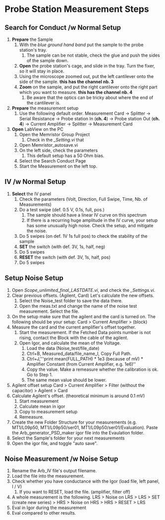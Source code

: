 # Probe Station Measurement Steps

## Search for Conduct /w Normal Setup

1. **Prepare** the Sample
   1. With the *blue ground hand band* put the sample to the probe station's tray.
      1. The sample can be not stable, check the glue and push the sides of the sample down.
   2. **Open** the probe station's cage, and slide in the tray. Turn the fixer, so it will stay in place.
   3. Using the microscope zoomed out, put the left cantilever onto the side of the sample. **this has the channel nb. 3**
   4. **Zoom** on the sample, and put the right cantilever onto the right part which you want to measure. **this has the channel nb. 4**
      1. Be aware that the optics can be tricky about where the end of the cantilever is.
2. **Prepare** the measurement setup
   1. Use the following default order.
    Measurement Card -> Splitter -> Serial Resistance -> Probe station In (**ch. 4**) -> Probe station Out (**ch. 4**) -> Current Amplifier -> Splitter -> Measurement Card
3. **Open** LabView on the PC
   1. Open the Memristor Group Project
      1. Check in the *_Setting.vi* that
   2. Open Memristor_autosave.vi
   3. On the left side, check the parameters
      1. This default setup has a 50 Ohm bias.
   4. Select the Search Conduct Page
   5. Start the Measurement on the left top.

## IV /w Normal Setup

1. **Select** the IV panel
   1. Check the parameters (Volt, Direction, Full Swipe, Time, Nb. of Measurements)
   2. Do a test swipe (def. 0.5 V, 0.1s, full, pos.)
      1. The sample should have a linear IV curve on this spectrum
      2. If there is a recurring huge amplitude in the IV curve, your setup has some unusually high noise. Check the setup, and mitigate the noise.
   3. Do 5 swipes (on def. 1V 1s full pos) to check the stability of the sample
   4. **SET** the switch (with def. 3V, 1s, half, neg)
   5. Do 5 swipes
   6. **RESET** the switch (with def. 3V, 1s, half, pos)
   7. Do 5 swipes


## Setup Noise Setup

1. Open *Scope_unlimited_final_LASTDATE.vi*, and check the *_Settings.vi*.
2. Clear previous offsets. (Agilent, Card) Let's calculate the new offsets.
   1. Select the Noise_test folder to save the data there.
   2. Open the meas.txt and change the name of the noise test measurement. Select the file.
3. On the setup make sure that the agilent and the card is turned on. The following should be your setup: 
   Card > Current Amplifier > (block)
4. Measure the card and the current amplifier's offset together. 
   1. Start the measurement. If the Fetched Data points number is not rising, contact the Block with the cable of the agilent.
   2. Open Igor, and calculate the mean of the Voltage.
      1. Load the data (Noise_test/file_date)
      2. Ctrl+B, Measured_data/file_name_I, Copy Full Path.
      3. Ctrl+J,'''print mean(FULL_PATH) * 1e3 (because of mV) * Amplifier Constant (from Current Amplifier, e.g. 1e6)''
      4. Copy the value. Make a remeasure whether the calibration is ok. Go to Step 1.
      5. The same mean value should be lower.
5. Agilent offset setup
Card > Current Amplifier > Filter (without the capacitor) > Agilent > Card
6. Calculate Agilent's offset. (theoretical minimum is around 0.1 mV)
   1. Start measurement
   2. Calculate mean in igor
   3. Copy to measurement setup
   4. Remeasure.
7. Create the new Folder Structure for your measurements (e.g. MT1/L09p50, MT1/L09p50/ser01, MT1/L09p50/ser01/Evaluation). Paste the Arb_generator_PSD_maker igor file into the Evaulation folder.
8. Select the Sample's folder for your next measurements
9. Open the igor file, and toggle "auto save". 

## Noise Measurement /w Noise Setup

1. Rename the Arb_IV file's output filename.
2. Load the file into the measurement.
3. Check whether you have conductance with the Igor (load file, left panel, I / V)
   1. If you want to RESET, load the file. (amplifier, filter off) 
4. A whole measurement is the following. 
LRS > Noise on LRS > LRS > SET (create new series) > HRS > Noise on HRS > HRS > RESET > LRS
5. Eval in Igor during the measurement
6. Eval compared to other results.



       